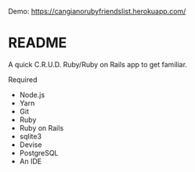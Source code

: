 Demo: https://cangianorubyfriendslist.herokuapp.com/


# README

A quick C.R.U.D. Ruby/Ruby on Rails app to get familiar.

Required 

- Node.js
- Yarn
- Git
- Ruby
- Ruby on Rails
- sqlite3
- Devise
- PostgreSQL
- An IDE
